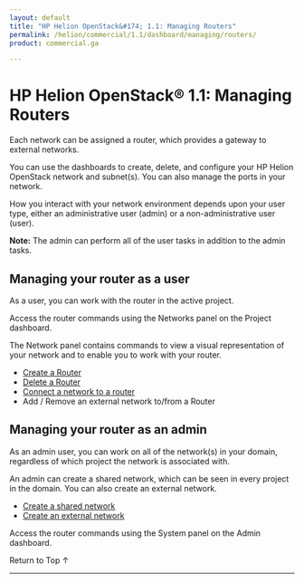```yaml
---
layout: default
title: "HP Helion OpenStack&#174; 1.1: Managing Routers"
permalink: /helion/commercial/1.1/dashboard/managing/routers/
product: commercial.ga

---
```

<!--PUBLISHED-->

<script>

function PageRefresh {
onLoad="window.refresh"
}

PageRefresh();

</script>

<!-- <p style="font-size: small;"> <a href="/helion/commercial/1.1/ga1/install/">&#9664; PREV</a> | <a href="/helion/commercial/1.1/ga1/install-overview/">&#9650; UP</a> | <a href="/helion/commercial/1.1/ga1/">NEXT &#9654;</a></p> -->

# HP Helion OpenStack&#174; 1.1: Managing Routers

Each network can be assigned a router, which provides a gateway to external networks.

You can use the dashboards to create, delete, and configure your HP Helion OpenStack network and subnet(s). You can also manage the ports in your network.

How you interact with your network environment depends upon your user type, either an administrative user (admin) or a non-administrative user (user). 

**Note:** The admin can perform all of the user tasks in addition to the admin tasks.

## Managing your router as a user ##

As a user, you can work with the router in the active project.

Access the router commands using the Networks panel on the Project dashboard. 

The Network panel contains commands to view a visual representation of your network and to enable you to work with your router.

* [Create a Router](/helion/commercial/1.1/dashboard/managing/router/create/)
* [Delete a Router](/helion/commercial/1.1/dashboard/managing/router/delete/)
* [Connect a network to a router](/helion/commercial/1.1/dashboard/managing/router/connect/)
* Add / Remove an external network to/from a Router


## Managing your router as an admin ##

As an admin user, you can work on all of the network(s) in your domain, regardless of which project the network is associated with.

An admin can create a shared network, which can be seen in every project in the domain. You can also create an external network.

* [Create a shared network](/helion/commercial/1.1/dashboard/managing/network/shared/)
* [Create an external network](/helion/commercial/1.1/dashboard/managing/network/external/)

Access the router commands using the System panel on the Admin dashboard. 

<a href="#top" style="padding:14px 0px 14px 0px; text-decoration: none;"> Return to Top &#8593; </a>


----
